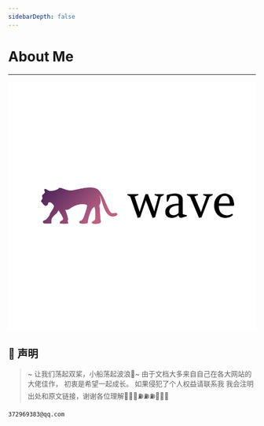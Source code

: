 ```yaml
---
sidebarDepth: false
---
```


# About Me

---

![lion](../../assets/icon-left-font.png)

<!-- 
🎟🤹‍🤹‍🎭🎬🎼🥁🎸🚗🚌🚁✈️🚀⛵️🚤🛥🛳⛴⛽️🚦🚥🚧🚏🗽🗼🏰🎠
⛱🏖🏝🏜🌋🏂🏋️‍🤸🏻‍🤸🏼‍⛹️‍⛹️‍🤺🏄‍🗝🛍🎁🎊🎉🎀🛍📦🎏📯📄🗞🔈📣
⛺️🗻🗻🏔⛰🏤🏥🌆🌁☎️🎥⏰🛢⚒⛏💎💰💡⌛️💣🔪⚙️💉🌡🛁🛀🏿🔑
🏄‍🏊‍🏊‍🚣‍🏆🚴‍🥇🥈🥉🏅🎖🎗🏵🎫🌊🍎🍋🍓🍇🍉🍅🍆🥝🌽🍖🍗
🐴🐌🐝🐋🐬🐅🐆🐳🐪🐘🐏🕊🐇🐓🦌🐎🐿🐉🐲🌸🌼🌻🌞🌝🍄🌾
🍥🍦🍭🎂🍭🍿🍩🍪🌰🥜🍺🍻☕️🍶🍷🥂🥃🍹🍾🏈🏀🥊⛳️🥋🎋🌱
🔕🔔🔊🗯💭🇨🇳🎍⭐️✨🌈🌚☄️💥🔥☀️🌤⛅️🌥☁️🌦🌧⛈🌩🌨❄️⛲️
🍱🍛 -->

## 🌚 声明

> ~ 让我们荡起双桨，小船荡起波浪🌊~
> 由于文档大多来自自己在各大网站的大佬佳作，
> 初衷是希望一起成长。
> 如果侵犯了个人权益请联系我
> 我会注明出处和原文链接，谢谢各位理解🗽🗽🗽⛽️⛽️⛽️🚀🚀🚀

`372969383@qq.com`
